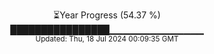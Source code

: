 <p align="center">
⏳Year Progress (54.37 %)<br>
████████████████▁▁▁▁▁▁▁▁▁▁▁▁▁▁ <br>
<sub>Updated: Thu, 18 Jul 2024 00:09:35 GMT</sub>
</p>


